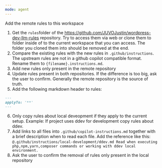 ```yaml
---
mode: agent
---
```


Add the remote rules to this workspace

1. Get the `rules`folder of the https://github.com/JUVOJustin/wordpress-dev-llm-rules repository. Try to access them via web or clone them to folder inside of to the current workspace that you can access. The folder you cloned them into should be removed at the end.
2. Compare the existing rules with the new rules in `.github/instructions`. The upstream rules are not in a github copilot compatible format. Rename them to `{filename}.instructions.md`.
3. Add new rules only present in the remote repository
4. Update rules present in both repositories. If the difference is too big, ask the user to confirm. Generally the remote repository is the source of truth.
5. Add the following markdown header to rules:
```md
---
applyTo: '**'
---
```
6. Only copy rules about local deveopment if they apply to the current setup. Example: If project uses ddev for development copy rules about ddev.
7. Add links to all files into `.github/copilot-instructions.md` together with a brief description when to read each file. Add the reference like this: `@.github/instructions/local-development/ddev.md Read when executing php,npm,yarn,composer commands or working with ddev local environment.`
8. Ask the user to confirm the removal of rules only present in the local repository
